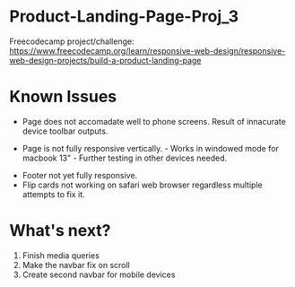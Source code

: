 # Product-Landing-Page-Proj_3

Freecodecamp project/challenge: https://www.freecodecamp.org/learn/responsive-web-design/responsive-web-design-projects/build-a-product-landing-page

# Known Issues

* Page does not accomadate well to phone screens. Result of innacurate device toolbar outputs.
- Page is not fully responsive vertically. 
      - Works in windowed mode for macbook 13"
      - Further testing in other devices needed.
* Footer not yet fully responsive. 
* Flip cards not working on safari web browser regardless multiple attempts to fix it.

# What's next?

1. Finish media queries
2. Make the navbar fix on scroll
3. Create second navbar for mobile devices
